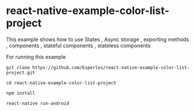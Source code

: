 # react-native-example-color-list-project

This example shows how to use States , Async storage , exporting methods , components , stateful components , stateless components

For running this example 

```
git clone https://github.com/Esperlos/react-native-example-color-list-project.git

```

```
cd react-native-example-color-list-project

```

```
npm install

```

```
react-native run-android
```
